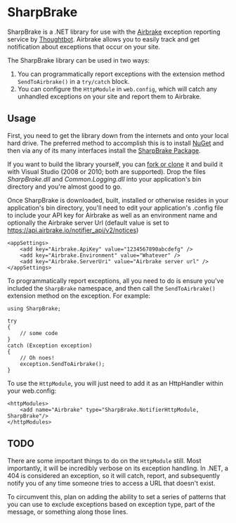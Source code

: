 # SharpBrake
SharpBrake is a .NET library for use with the [Airbrake](http://www.airbrakeapp.com/) exception reporting service by [Thoughtbot](http://www.thoughtbot.com/).  Airbrake allows you to easily track and get notification about exceptions that occur on your site.

The SharpBrake library can be used in two ways:

1. You can programmatically report exceptions with the extension method `SendToAirbrake()` in a `try/catch` block.
2. You can configure the `HttpModule` in `web.config`, which will catch any unhandled exceptions on your site and report them to Airbrake.

## Usage
First, you need to get the library down from the internets and onto your local hard drive. The preferred method to accomplish this is to install [NuGet](http://nuget.org/) and then via any of its many interfaces install the [SharpBrake Package](http://nuget.org/packages/SharpBrake).

If you want to build the library yourself, you can [fork or clone](http://help.github.com/fork-a-repo/) it and build it with Visual Studio (2008 or 2010; both are supported). Drop the files *SharpBrake.dll* and *Common.Logging.dll* into your application's bin directory and you're almost good to go.

Once SharpBrake is downloaded, built, installed or otherwise resides in your application's bin directory, you'll need to edit your application's .config file to include your API key for Airbrake as well as an environment name and optionally the Airbrake server Url (default value is set to https://api.airbrake.io/notifier_api/v2/notices)

	<appSettings>
		<add key="Airbrake.ApiKey" value="1234567890abcdefg" />
		<add key="Airbrake.Environment" value="Whatever" />
		<add key="Airbrake.ServerUri" value="Airbrake server url" />
	</appSettings>

To programmatically report exceptions, all you need to do is ensure you've included the `SharpBrake` namespace, and then call the `SendToAirbrake()` extension method on the exception.  For example:

	using SharpBrake;

	try
	{
		// some code
	}
	catch (Exception exception)
	{
		// Oh noes!
		exception.SendToAirbrake();
	}

To use the `HttpModule`, you will just need to add it as an HttpHandler within your web.config:

	<httpModules>
		<add name="Airbrake" type="SharpBrake.NotifierHttpModule, SharpBrake"/>
	</httpModules>

    
## TODO
There are some important things to do on the `HttpModule` still.  Most importantly, it will be incredibly verbose on its exception handling.  In .NET, a 404 is considered an exception, so it will catch, report, and subsequently notify you of any time someone tries to access a URL that doesn't exist.

To circumvent this, plan on adding the ability to set a series of patterns that you can use to exclude exceptions based on exception type, part of the message, or something along those lines.
